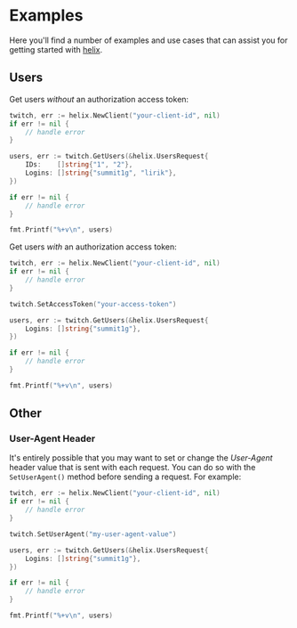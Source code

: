 # Examples

Here you'll find a number of examples and use cases that can assist you for getting started with [helix](github.com/nicklaw5/helix).

## Users

Get users *without* an authorization access token:

```go
twitch, err := helix.NewClient("your-client-id", nil)
if err != nil {
    // handle error
}

users, err := twitch.GetUsers(&helix.UsersRequest{
    IDs:    []string{"1", "2"},
    Logins: []string{"summit1g", "lirik"},
})

if err != nil {
    // handle error
}

fmt.Printf("%+v\n", users)
```

Get users *with* an authorization access token:

```go
twitch, err := helix.NewClient("your-client-id", nil)
if err != nil {
    // handle error
}

twitch.SetAccessToken("your-access-token")

users, err := twitch.GetUsers(&helix.UsersRequest{
    Logins: []string{"summit1g"},
})

if err != nil {
    // handle error
}

fmt.Printf("%+v\n", users)
```

## Other

### User-Agent Header

It's entirely possible that you may want to set or change the *User-Agent* header value that is sent with each request. You can do so with the `SetUserAgent()` method before sending a request. For example:

```go
twitch, err := helix.NewClient("your-client-id", nil)
if err != nil {
    // handle error
}

twitch.SetUserAgent("my-user-agent-value")

users, err := twitch.GetUsers(&helix.UsersRequest{
    Logins: []string{"summit1g"},
})

if err != nil {
    // handle error
}

fmt.Printf("%+v\n", users)
```
